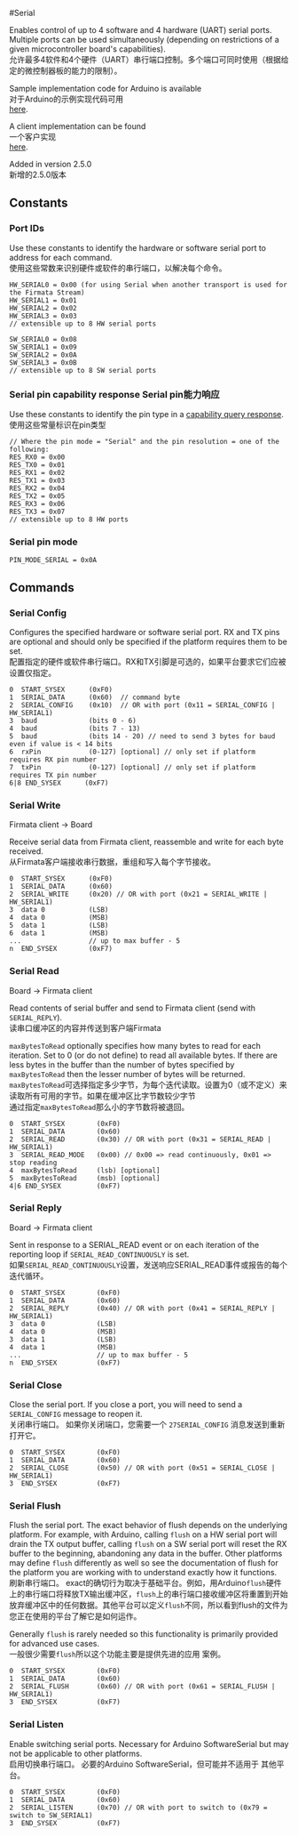 #Serial

Enables control of up to 4 software and 4 hardware (UART) serial ports. Multiple ports can be
used simultaneously (depending on restrictions of a given microcontroller board's capabilities).   
允许最多4软件和4个硬件（UART）串行端口控制。多个端口可同时使用（根据给定的微控制器板的能力的限制）。

Sample implementation code for Arduino is available   
对于Arduino的示例实现代码可用   
[here](https://github.com/firmata/arduino/blob/master/examples/StandardFirmataPlus/StandardFirmataPlus.ino).

A client implementation can be found   
一个客户实现   
[here](https://github.com/jgautier/firmata/blob/master/lib/firmata.js).

Added in version 2.5.0   
新增的2.5.0版本

## Constants

### Port IDs

Use these constants to identify the hardware or software serial port to address for each command.   
使用这些常数来识别硬件或软件的串行端口，以解决每个命令。  

```
HW_SERIAL0 = 0x00 (for using Serial when another transport is used for the Firmata Stream)
HW_SERIAL1 = 0x01
HW_SERIAL2 = 0x02
HW_SERIAL3 = 0x03
// extensible up to 8 HW serial ports

SW_SERIAL0 = 0x08
SW_SERIAL1 = 0x09
SW_SERIAL2 = 0x0A
SW_SERIAL3 = 0x0B
// extensible up to 8 SW serial ports
```

### Serial pin capability response  Serial pin能力响应

Use these constants to identify the pin type in a [capability query response](https://github.com/firmata/protocol/blob/master/protocol.md#capability-query).
使用这些常量标识在pin类型

```
// Where the pin mode = "Serial" and the pin resolution = one of the following:
RES_RX0 = 0x00
RES_TX0 = 0x01
RES_RX1 = 0x02
RES_TX1 = 0x03
RES_RX2 = 0x04
RES_TX2 = 0x05
RES_RX3 = 0x06
RES_TX3 = 0x07
// extensible up to 8 HW ports

```

### Serial pin mode

```
PIN_MODE_SERIAL = 0x0A
```

## Commands

### Serial Config

Configures the specified hardware or software serial port. RX and TX pins are optional and should
only be specified if the platform requires them to be set.     
配置指定的硬件或软件串行端口。RX和TX引脚是可选的，如果平台要求它们应被设置仅指定。

```
0  START_SYSEX      (0xF0)
1  SERIAL_DATA      (0x60)  // command byte
2  SERIAL_CONFIG    (0x10)  // OR with port (0x11 = SERIAL_CONFIG | HW_SERIAL1)
3  baud             (bits 0 - 6)
4  baud             (bits 7 - 13)
5  baud             (bits 14 - 20) // need to send 3 bytes for baud even if value is < 14 bits
6  rxPin            (0-127) [optional] // only set if platform requires RX pin number
7  txPin            (0-127) [optional] // only set if platform requires TX pin number
6|8 END_SYSEX      (0xF7)
```

### Serial Write

Firmata client -> Board

Receive serial data from Firmata client, reassemble and write for each byte received.  
从Firmata客户端接收串行数据，重组和写入每个字节接收。

```
0  START_SYSEX      (0xF0)
1  SERIAL_DATA      (0x60)
2  SERIAL_WRITE     (0x20) // OR with port (0x21 = SERIAL_WRITE | HW_SERIAL1)
3  data 0           (LSB)
4  data 0           (MSB)
5  data 1           (LSB)
6  data 1           (MSB)
...                 // up to max buffer - 5
n  END_SYSEX        (0xF7)
```

### Serial Read

Board -> Firmata client

Read contents of serial buffer and send to Firmata client (send with `SERIAL_REPLY`).   
读串口缓冲区的内容并传送到客户端Firmata

`maxBytesToRead` optionally specifies how many bytes to read for each iteration. Set to 0 (or do not
define) to read all available bytes. If there are less bytes in the buffer than the number of bytes
specified by `maxBytesToRead` then the lesser number of bytes will be returned.    
`maxBytesToRead`可选择指定多少字节，为每个迭代读取。设置为0（或不定义）来读取所有可用的字节。如果在缓冲区比字节数较少字节    
通过指定`maxBytesToRead`那么小的字节数将被退回。


```
0  START_SYSEX        (0xF0)
1  SERIAL_DATA        (0x60)
2  SERIAL_READ        (0x30) // OR with port (0x31 = SERIAL_READ | HW_SERIAL1)
3  SERIAL_READ_MODE   (0x00) // 0x00 => read continuously, 0x01 => stop reading
4  maxBytesToRead     (lsb) [optional]
5  maxBytesToRead     (msb) [optional]
4|6 END_SYSEX         (0xF7)
```

### Serial Reply

Board -> Firmata client

Sent in response to a SERIAL_READ event or on each iteration of the reporting loop if `SERIAL_READ_CONTINUOUSLY` is set.   
如果`SERIAL_READ_CONTINUOUSLY`设置，发送响应SERIAL_READ事件或报告的每个迭代循环。

```
0  START_SYSEX        (0xF0)
1  SERIAL_DATA        (0x60)
2  SERIAL_REPLY       (0x40) // OR with port (0x41 = SERIAL_REPLY | HW_SERIAL1)
3  data 0             (LSB)
4  data 0             (MSB)
3  data 1             (LSB)
4  data 1             (MSB)
...                   // up to max buffer - 5
n  END_SYSEX          (0xF7)
```

### Serial Close

Close the serial port. If you close a port, you will need to send a `SERIAL_CONFIG` message to
reopen it.   
关闭串行端口。 如果你关闭端口，您需要一个 `27SERIAL_CONFIG` 消息发送到重新打开它。

```
0  START_SYSEX        (0xF0)
1  SERIAL_DATA        (0x60)
2  SERIAL_CLOSE       (0x50) // OR with port (0x51 = SERIAL_CLOSE | HW_SERIAL1)
3  END_SYSEX          (0xF7)
```

### Serial Flush

Flush the serial port. The exact behavior of flush depends on the underlying platform. For example,
with Arduino, calling `flush` on a HW serial port will drain the TX output buffer, calling `flush`
on a SW serial port will reset the RX buffer to the beginning, abandoning any data in the buffer.
Other platforms may define `flush` differently as well so see the documentation of flush for the
platform you are working with to understand exactly how it functions.     
刷新串行端口。 exact的确切行为取决于基础平台。例如，用Arduino`flush`硬件上的串行端口将释放TX输出缓冲区，`flush`上的串行端口接收缓冲区将重置到开始放弃缓冲区中的任何数据。其他平台可以定义`flush`不同，所以看到flush的文件为您正在使用的平台了解它是如何运作。

Generally `flush` is rarely needed so this functionality is primarily provided for advanced use
cases.     
一般很少需要`flush`所以这个功能主要是提供先进的应用
案例。

```
0  START_SYSEX        (0xF0)
1  SERIAL_DATA        (0x60)
2  SERIAL_FLUSH       (0x60) // OR with port (0x61 = SERIAL_FLUSH | HW_SERIAL1)
3  END_SYSEX          (0xF7)
```

### Serial Listen

Enable switching serial ports. Necessary for Arduino SoftwareSerial but may not be applicable to
other platforms.   
启用切换串行端口。
必要的Arduino SoftwareSerial，但可能并不适用于
其他平台。

```
0  START_SYSEX        (0xF0)
1  SERIAL_DATA        (0x60)
2  SERIAL_LISTEN      (0x70) // OR with port to switch to (0x79 = switch to SW_SERIAL1)
3  END_SYSEX          (0xF7)
```
